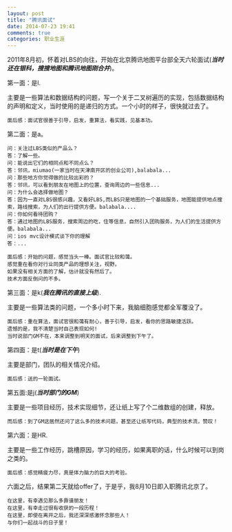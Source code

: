 ```yaml
---
layout: post
title: "腾讯面试"
date: 2014-07-23 19:41
comments: true
categories: 职业生涯
---
```


2011年8月初，怀着对LBS的向往，开始在北京腾讯地图平台部全天六轮面试(***当时还在银科，搜搜地图和腾讯地图刚合并***)。

第一面：是l.
 
 主要是一些算法和数据结构的问题，写一个关于二叉树遍历的实现，包括数据结构的声明和定义，当时使用的是递归的方式。一个小时的样子，很快就过去了。

```
面后感：面试官很善于引导，启发，重算法，看实践，见基本功。
```

第二面：是a。

```
问：关注过LBS类似的产品么？
答：了解一些。
问：能说出它们的相同点和不同点么？
答：邻讯，miumao(一家当时在天津南开区的创业公司),balabala...
问：那些地方你觉得做的比较出彩的？
答：邻讯，可以看到朋友在地图上的位置，查询周边的一些信息...
问：为什么会选择做地图？
答：因为一直对LBS很感兴趣，又看好LBS,而LBS只是地图的一个基础服务，地图能提供地点搜索，路线搜索，为人们的出行提供方便。balabala....
问：你如何看待团购？
答：通过地图的LBS服务，搜索周边的吃，住等信息，自然引入团购服务，为人们的生活提供方便。balabala...
问：ios mvc设计模式谈下你的理解
答：...   
```

```
面后感：开始的问题，感觉当头一棒。面试官比较和蔼。
感觉重在看你对行业同类产品的理想关注，视野。
如果没有相关方面的了解，估计就没有然后了。
技术方面反倒问的不多。
```

第三面：是k(***我在腾讯的直接上级***).

主要是一些算法类的问题，一个多小时下来，我脑细胞感觉都全军覆没了。

```
面后感：重在算法，面试官很和蔼有耐心，善于引导，启发，看你的思路敏捷活跃。
遗憾的是，我不清楚当时自己表现如何!
当时说部门GM不在，本来调整到明天的面试，后来调整到下午了。
```

第四面：是t(***当时是在下午***)

主要是部门，团队的相关情况介绍。

```
面后感：送的一轮面试。
```

第五面:是j(***当时部门的GM***)

主要是一些项目经历，技术实现细节，还让纸上写了个二维数组的创建，释放。

```
而后感：到了GM这居然还问了这么多的技术问题，甚至还让纸写代码，典型的技术流，赞叹！
```

第六面：是HR.

主要是一些工作经历，跳槽原因，学习的经历，如果离职的话，什么时候可以到岗之类的。

```
面后感：感觉精疲力尽，真是体力脑力的巨大的考验。
```

六面之后，结果第二天就给offer了，于是乎，我8月10日即入职腾讯北京了。

```
在这里，有幸遇见那么多靠谱朋友！
在这里，有幸走过很有收获的一段历程！
在这里，即使在离开之后，我还深深感激怀念那些人！
与你们一起战斗的日子里！
```
